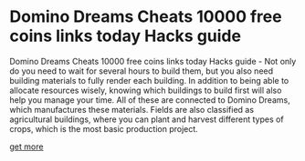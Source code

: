 # Domino Dreams Cheats 10000 free coins links today Hacks guide

Domino Dreams Cheats 10000 free coins links today Hacks guide - Not only do you need to wait for several hours to build them, but you also need building materials to fully render each building. In addition to being able to allocate resources wisely, knowing which buildings to build first will also help you manage your time. All of these are connected to Domino Dreams, which manufactures these materials. Fields are also classified as agricultural buildings, where you can plant and harvest different types of crops, which is the most basic production project.

[get more](https://fureway.top/domino-dreams/)

